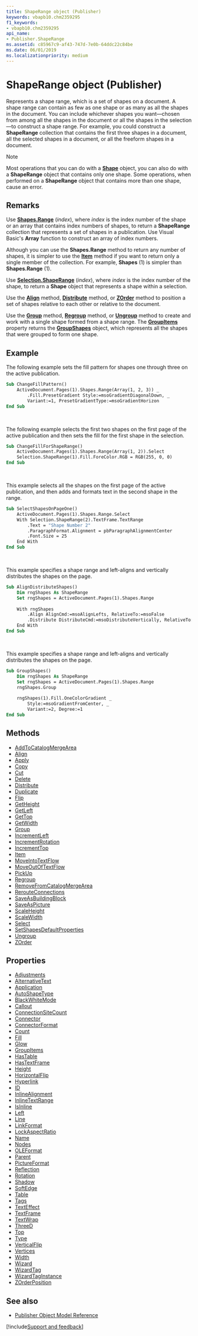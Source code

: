 ```yaml
---
title: ShapeRange object (Publisher)
keywords: vbapb10.chm2359295
f1_keywords:
- vbapb10.chm2359295
api_name:
- Publisher.ShapeRange
ms.assetid: c85967c9-af43-747d-7e0b-64ddc22c84be
ms.date: 06/01/2019
ms.localizationpriority: medium
---
```



# ShapeRange object (Publisher)

Represents a shape range, which is a set of shapes on a document. A shape range can contain as few as one shape or as many as all the shapes in the document. You can include whichever shapes you want&mdash;chosen from among all the shapes in the document or all the shapes in the selection&mdash;to construct a shape range. For example, you could construct a **ShapeRange** collection that contains the first three shapes in a document, all the selected shapes in a document, or all the freeform shapes in a document.

> [!NOTE] 
> Most operations that you can do with a **[Shape](Publisher.Shape.md)** object, you can also do with a **ShapeRange** object that contains only one shape. Some operations, when performed on a **ShapeRange** object that contains more than one shape, cause an error. 
    
## Remarks

Use **[Shapes.Range](Publisher.Shapes.Range.md)** (_index_), where _index_ is the index number of the shape or an array that contains index numbers of shapes, to return a **ShapeRange** collection that represents a set of shapes in a publication. Use Visual Basic's **Array** function to construct an array of index numbers. 

Although you can use the **Shapes.Range** method to return any number of shapes, it is simpler to use the **[Item](Publisher.ShapeRange.Item.md)** method if you want to return only a single member of the collection. For example, **Shapes** (1) is simpler than **Shapes.Range** (1).

Use **[Selection.ShapeRange](Publisher.Selection.ShapeRange.md)** (_index_), where _index_ is the index number of the shape, to return a **Shape** object that represents a shape within a selection. 

Use the **[Align](Publisher.ShapeRange.Align.md)** method, **[Distribute](Publisher.ShapeRange.Distribute.md)** method, or **[ZOrder](Publisher.ShapeRange.ZOrder.md)** method to position a set of shapes relative to each other or relative to the document. 

Use the **[Group](Publisher.ShapeRange.Group.md)** method, **[Regroup](Publisher.ShapeRange.Regroup.md)** method, or **[Ungroup](Publisher.ShapeRange.Ungroup.md)** method to create and work with a single shape formed from a shape range. The **[GroupItems](Publisher.ShapeRange.GroupItems.md)** property returns the **[GroupShapes](Publisher.GroupShapes.md)** object, which represents all the shapes that were grouped to form one shape. 


## Example

The following example sets the fill pattern for shapes one through three on the active publication.

```vb
Sub ChangeFillPattern() 
    ActiveDocument.Pages(1).Shapes.Range(Array(1, 2, 3)) _ 
        .Fill.PresetGradient Style:=msoGradientDiagonalDown, _ 
        Variant:=1, PresetGradientType:=msoGradientHorizon 
End Sub
```

<br/>

The following example selects the first two shapes on the first page of the active publication and then sets the fill for the first shape in the selection.

```vb
Sub ChangeFillForShapeRange() 
    ActiveDocument.Pages(1).Shapes.Range(Array(1, 2)).Select 
    Selection.ShapeRange(1).Fill.ForeColor.RGB = RGB(255, 0, 0) 
End Sub
```

<br/>

This example selects all the shapes on the first page of the active publication, and then adds and formats text in the second shape in the range.

```vb
Sub SelectShapesOnPageOne() 
    ActiveDocument.Pages(1).Shapes.Range.Select 
    With Selection.ShapeRange(2).TextFrame.TextRange 
        .Text = "Shape Number 2" 
        .ParagraphFormat.Alignment = pbParagraphAlignmentCenter 
        .Font.Size = 25 
    End With 
End Sub
```

<br/>

This example specifies a shape range and left-aligns and vertically distributes the shapes on the page.

```vb
Sub AlignDistributeShapes() 
    Dim rngShapes As ShapeRange 
    Set rngShapes = ActiveDocument.Pages(1).Shapes.Range 
 
    With rngShapes 
        .Align AlignCmd:=msoAlignLefts, RelativeTo:=msoFalse 
        .Distribute DistributeCmd:=msoDistributeVertically, RelativeTo:=msoTrue 
    End With 
End Sub
```

<br/>

This example specifies a shape range and left-aligns and vertically distributes the shapes on the page.

```vb
Sub GroupShapes() 
    Dim rngShapes As ShapeRange 
    Set rngShapes = ActiveDocument.Pages(1).Shapes.Range 
    rngShapes.Group 
 
    rngShapes(1).Fill.OneColorGradient _ 
        Style:=msoGradientFromCenter, _ 
        Variant:=2, Degree:=1 
End Sub
```


## Methods

- [AddToCatalogMergeArea](Publisher.ShapeRange.AddToCatalogMergeArea.md)
- [Align](Publisher.ShapeRange.Align.md)
- [Apply](Publisher.ShapeRange.Apply.md)
- [Copy](Publisher.ShapeRange.Copy.md)
- [Cut](Publisher.ShapeRange.Cut.md)
- [Delete](Publisher.ShapeRange.Delete.md)
- [Distribute](Publisher.ShapeRange.Distribute.md)
- [Duplicate](Publisher.ShapeRange.Duplicate.md)
- [Flip](Publisher.ShapeRange.Flip.md)
- [GetHeight](Publisher.ShapeRange.GetHeight.md)
- [GetLeft](Publisher.ShapeRange.GetLeft.md)
- [GetTop](Publisher.ShapeRange.GetTop.md)
- [GetWidth](Publisher.ShapeRange.GetWidth.md)
- [Group](Publisher.ShapeRange.Group.md)
- [IncrementLeft](Publisher.ShapeRange.IncrementLeft.md)
- [IncrementRotation](Publisher.ShapeRange.IncrementRotation.md)
- [IncrementTop](Publisher.ShapeRange.IncrementTop.md)
- [Item](Publisher.ShapeRange.Item.md)
- [MoveIntoTextFlow](Publisher.ShapeRange.MoveIntoTextFlow.md)
- [MoveOutOfTextFlow](Publisher.ShapeRange.MoveOutOfTextFlow.md)
- [PickUp](Publisher.ShapeRange.PickUp.md)
- [Regroup](Publisher.ShapeRange.Regroup.md)
- [RemoveFromCatalogMergeArea](Publisher.ShapeRange.RemoveFromCatalogMergeArea.md)
- [RerouteConnections](Publisher.ShapeRange.RerouteConnections.md)
- [SaveAsBuildingBlock](Publisher.shaperange.saveasbuildingblock.md)
- [SaveAsPicture](Publisher.ShapeRange.SaveAsPicture.md)
- [ScaleHeight](Publisher.ShapeRange.ScaleHeight.md)
- [ScaleWidth](Publisher.ShapeRange.ScaleWidth.md)
- [Select](Publisher.ShapeRange.Select.md)
- [SetShapesDefaultProperties](Publisher.ShapeRange.SetShapesDefaultProperties.md)
- [Ungroup](Publisher.ShapeRange.Ungroup.md)
- [ZOrder](Publisher.ShapeRange.ZOrder.md)

## Properties

- [Adjustments](Publisher.ShapeRange.Adjustments.md)
- [AlternativeText](Publisher.ShapeRange.AlternativeText.md)
- [Application](Publisher.ShapeRange.Application.md)
- [AutoShapeType](Publisher.ShapeRange.AutoShapeType.md)
- [BlackWhiteMode](Publisher.ShapeRange.BlackWhiteMode.md)
- [Callout](Publisher.ShapeRange.Callout.md)
- [ConnectionSiteCount](Publisher.ShapeRange.ConnectionSiteCount.md)
- [Connector](Publisher.ShapeRange.Connector.md)
- [ConnectorFormat](Publisher.ShapeRange.ConnectorFormat.md)
- [Count](Publisher.ShapeRange.Count.md)
- [Fill](Publisher.ShapeRange.Fill.md)
- [Glow](Publisher.shaperange.glow.md)
- [GroupItems](Publisher.ShapeRange.GroupItems.md)
- [HasTable](Publisher.ShapeRange.HasTable.md)
- [HasTextFrame](Publisher.ShapeRange.HasTextFrame.md)
- [Height](Publisher.ShapeRange.Height.md)
- [HorizontalFlip](Publisher.ShapeRange.HorizontalFlip.md)
- [Hyperlink](Publisher.ShapeRange.Hyperlink.md)
- [ID](Publisher.ShapeRange.ID.md)
- [InlineAlignment](Publisher.ShapeRange.InlineAlignment.md)
- [InlineTextRange](Publisher.ShapeRange.InlineTextRange.md)
- [IsInline](Publisher.ShapeRange.IsInline.md)
- [Left](Publisher.ShapeRange.Left.md)
- [Line](Publisher.ShapeRange.Line.md)
- [LinkFormat](Publisher.ShapeRange.LinkFormat.md)
- [LockAspectRatio](Publisher.ShapeRange.LockAspectRatio.md)
- [Name](Publisher.ShapeRange.Name.md)
- [Nodes](Publisher.ShapeRange.Nodes.md)
- [OLEFormat](Publisher.ShapeRange.OLEFormat.md)
- [Parent](Publisher.ShapeRange.Parent.md)
- [PictureFormat](Publisher.ShapeRange.PictureFormat.md)
- [Reflection](Publisher.shaperange.reflection.md)
- [Rotation](Publisher.ShapeRange.Rotation.md)
- [Shadow](Publisher.ShapeRange.Shadow.md)
- [SoftEdge](Publisher.shaperange.softedge.md)
- [Table](Publisher.ShapeRange.Table.md)
- [Tags](Publisher.ShapeRange.Tags.md)
- [TextEffect](Publisher.ShapeRange.TextEffect.md)
- [TextFrame](Publisher.ShapeRange.TextFrame.md)
- [TextWrap](Publisher.ShapeRange.TextWrap.md)
- [ThreeD](Publisher.ShapeRange.ThreeD.md)
- [Top](Publisher.ShapeRange.Top.md)
- [Type](Publisher.ShapeRange.Type.md)
- [VerticalFlip](Publisher.ShapeRange.VerticalFlip.md)
- [Vertices](Publisher.ShapeRange.Vertices.md)
- [Width](Publisher.ShapeRange.Width.md)
- [Wizard](Publisher.ShapeRange.Wizard.md)
- [WizardTag](Publisher.ShapeRange.WizardTag.md)
- [WizardTagInstance](Publisher.ShapeRange.WizardTagInstance.md)
- [ZOrderPosition](Publisher.ShapeRange.ZOrderPosition.md)

## See also

- [Publisher Object Model Reference](overview/publisher/object-model.md)



[!include[Support and feedback](~/includes/feedback-boilerplate.md)]